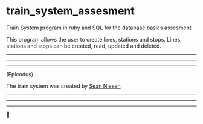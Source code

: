 train_system_assesment
======================

Train System program in ruby and SQL for the database basics assesment 

This program allows the user to create lines, stations and stops.
Lines, stations and stops can be created, read, updated and deleted.
*****
******
******

(Epicodus)

The train system was created by [Sean Niesen](http://github.com/seann1 "Title")

----
----
----

:dragon_face:


